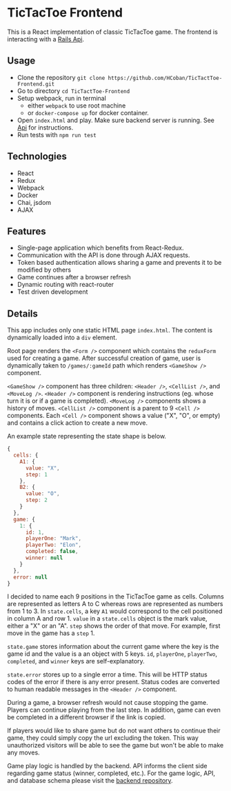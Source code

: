 # TicTacToe Frontend

This is a React implementation of classic TicTacToe game. The frontend is interacting with a [Rails Api](https://github.com/HCoban/TicTactToe-Backend).

## Usage

- Clone the repository `git clone https://github.com/HCoban/TicTactToe-Frontend.git`
- Go to directory `cd TicTactToe-Frontend`
- Setup webpack, run in terminal
  - either `webpack` to use root machine
  - or `docker-compose up` for docker container.
- Open `index.html` and play. Make sure backend server is running. See [Api](https://github.com/HCoban/TicTactToe-Backend) for instructions.
- Run tests with `npm run test`

## Technologies
- React
- Redux
- Webpack
- Docker
- Chai, jsdom
- AJAX

## Features

- Single-page application which benefits from React-Redux.
- Communication with the API is done through AJAX requests. 
- Token based authentication allows sharing a game and prevents it to be modified by others
- Game continues after a browser refresh
- Dynamic routing with react-router
- Test driven development

## Details

This app includes only one static HTML page `index.html`. The content is dynamically loaded into a `div` element.

Root page renders the `<Form />` component which contains the `reduxForm` used for creating a game. After successful creation of game, user is dynamically taken to `/games/:gameId` path which renders `<GameShow />` component.

`<GameShow />` component has three children: `<Header />`, `<CellList />`, and `<MoveLog />`. `<Header />` component is rendering instructions (eg. whose turn it is or if a game is completed). `<MoveLog />` components shows a history of moves. `<CellList />` component is a parent to 9 `<Cell />` components. Each `<Cell />` component shows a value ("X", "O", or empty) and contains a click action to create a new move. 

An example state representing the state shape is below.
```javascript
{
  cells: {
    A1: {
      value: "X",
      step: 1
    },
    B2: {
      value: "O",
      step: 2
    }
  },
  game: {
    1: {
      id: 1,
      playerOne: "Mark",
      playerTwo: "Elon",
      completed: false,
      winner: null
    }
  },
  error: null
}
```

I decided to name each 9 positions in the TicTacToe game as cells. Columns are represented as letters A to C whereas rows are represented as numbers from 1 to 3. In `state.cells`, a key `A1` would correspond to the cell positioned in column A and row 1. `value` in a `state.cells` object is the mark value, either a "X" or an "A". `step` shows the order of that move. For example, first move in the game has a `step` 1.

`state.game` stores information about the current game where the key is the game id and the value is a an object with 5 keys. `id`, `playerOne`, `playerTwo`, `completed`, and `winner` keys are self-explanatory.

`state.error` stores up to a single error a time. This will be HTTP status codes of the error if there is any error present. Status codes are converted to human readable messages in the `<Header />` component. 

During a game, a browser refresh would not cause stopping the game. Players can continue playing from the last step. In addition, game can even be completed in a different browser if the link is copied. 

If players would like to share game but do not want others to continue their game, they could simply copy the url excluding the token. This way unauthorized visitors will be able to see the game but won't be able to make any moves.

Game play logic is handled by the backend. API informs the client side regarding game status (winner, completed, etc.). For the game logic, API, and database schema please visit the [backend repository](https://github.com/HCoban/TicTactToe-Backend).